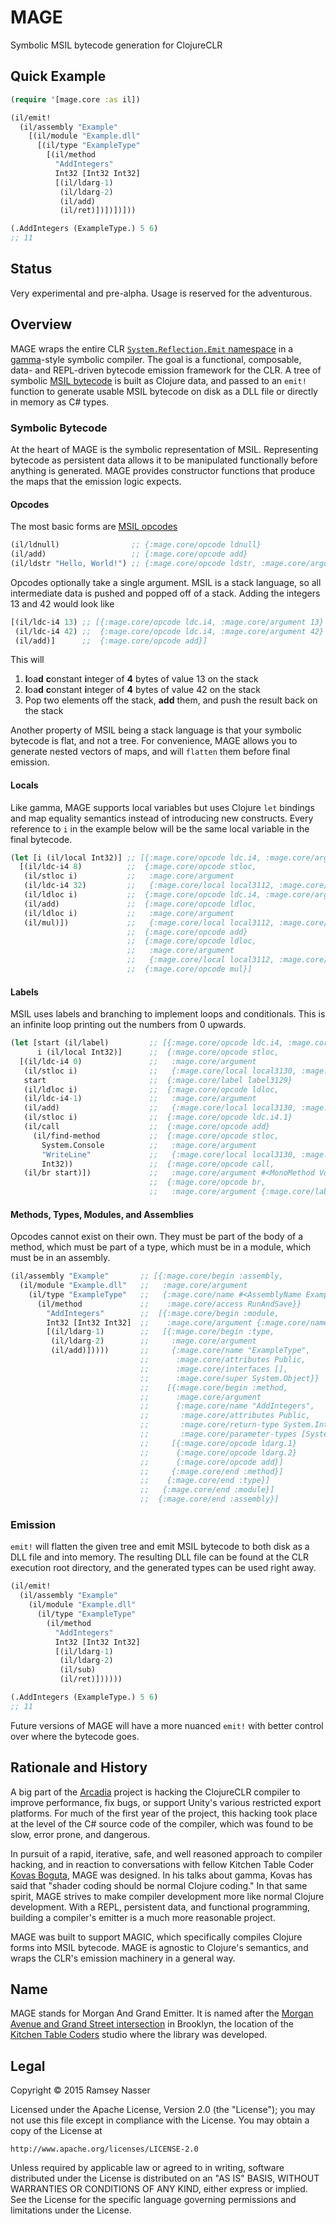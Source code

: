 MAGE
====
Symbolic MSIL bytecode generation for ClojureCLR

Quick Example
-------------
```clojure
(require '[mage.core :as il])

(il/emit!
  (il/assembly "Example"
    [(il/module "Example.dll"
      [(il/type "ExampleType"
        [(il/method
          "AddIntegers"
          Int32 [Int32 Int32]
          [(il/ldarg-1)
           (il/ldarg-2)
           (il/add)
           (il/ret)])])])]))

(.AddIntegers (ExampleType.) 5 6)
;; 11
```

Status
------
Very experimental and pre-alpha. Usage is reserved for the adventurous.

Overview
--------
MAGE wraps the entire CLR [`System.Reflection.Emit` namespace](https://msdn.microsoft.com/en-us/library/system.reflection.emit(v=vs.110).aspx) in a [gamma](https://github.com/kovasb/gamma)-style symbolic compiler. The goal is a functional, composable, data- and REPL-driven bytecode emission framework for the CLR. A tree of symbolic [MSIL bytecode](https://en.wikipedia.org/wiki/Common_Intermediate_Language) is built as Clojure data, and passed to an `emit!` function to generate usable MSIL bytecode on disk as a DLL file or directly in memory as C# types.

### Symbolic Bytecode
At the heart of MAGE is the symbolic representation of MSIL. Representing bytecode as persistent data allows it to be manipulated functionally before anything is generated. MAGE provides constructor functions that produce the maps that the emission logic expects.


#### Opcodes
The most basic forms are [MSIL opcodes](https://msdn.microsoft.com/en-us/library/system.reflection.emit.opcodes(v=vs.110).aspx)

```clojure
(il/ldnull)                ;; {:mage.core/opcode ldnull}
(il/add)                   ;; {:mage.core/opcode add}
(il/ldstr "Hello, World!") ;; {:mage.core/opcode ldstr, :mage.core/argument "Hello, World!"}
```

Opcodes optionally take a single argument. MSIL is a stack language, so all intermediate data is pushed and popped off of a stack. Adding the integers 13 and 42 would look like

```clojure
[(il/ldc-i4 13) ;; [{:mage.core/opcode ldc.i4, :mage.core/argument 13}
 (il/ldc-i4 42) ;;  {:mage.core/opcode ldc.i4, :mage.core/argument 42}
 (il/add)]      ;;  {:mage.core/opcode add}]
 ```

This will

1. **l**oa**d** **c**onstant **i**nteger of **4** bytes of value 13 on the stack
2. **l**oa**d** **c**onstant **i**nteger of **4** bytes of value 42 on the stack
3. Pop two elements off the stack, **add** them, and push the result back on the stack

Another property of MSIL being a stack language is that your symbolic bytecode is flat, and not a tree. For convenience, MAGE allows you to generate nested vectors of maps, and will `flatten` them before final emission.

#### Locals
Like gamma, MAGE supports local variables but uses Clojure `let` bindings and map equality semantics instead of introducing new constructs. Every reference to `i` in the example below will be the same local variable in the final bytecode.

```clojure
(let [i (il/local Int32)] ;; [{:mage.core/opcode ldc.i4, :mage.core/argument 8}
  [(il/ldc-i4 8)          ;;  {:mage.core/opcode stloc,
   (il/stloc i)           ;;   :mage.core/argument
   (il/ldc-i4 32)         ;;   {:mage.core/local local3112, :mage.core/type System.Int32}}
   (il/ldloc i)           ;;  {:mage.core/opcode ldc.i4, :mage.core/argument 32}
   (il/add)               ;;  {:mage.core/opcode ldloc,
   (il/ldloc i)           ;;   :mage.core/argument
   (il/mul)])             ;;   {:mage.core/local local3112, :mage.core/type System.Int32}}
                          ;;  {:mage.core/opcode add}
                          ;;  {:mage.core/opcode ldloc,
                          ;;   :mage.core/argument
                          ;;   {:mage.core/local local3112, :mage.core/type System.Int32}}
                          ;;  {:mage.core/opcode mul}]
```

#### Labels
MSIL uses labels and branching to implement loops and conditionals. This is an infinite loop printing out the numbers from 0 upwards.

```clojure
(let [start (il/label)         ;; [{:mage.core/opcode ldc.i4, :mage.core/argument 0}
      i (il/local Int32)]      ;;  {:mage.core/opcode stloc,
  [(il/ldc-i4 0)               ;;   :mage.core/argument
   (il/stloc i)                ;;   {:mage.core/local local3130, :mage.core/type System.Int32}}
   start                       ;;  {:mage.core/label label3129}
   (il/ldloc i)                ;;  {:mage.core/opcode ldloc,
   (il/ldc-i4-1)               ;;   :mage.core/argument
   (il/add)                    ;;   {:mage.core/local local3130, :mage.core/type System.Int32}}
   (il/stloc i)                ;;  {:mage.core/opcode ldc.i4.1}
   (il/call                    ;;  {:mage.core/opcode add}
     (il/find-method           ;;  {:mage.core/opcode stloc,
       System.Console          ;;   :mage.core/argument
       "WriteLine"             ;;   {:mage.core/local local3130, :mage.core/type System.Int32}}
       Int32))                 ;;  {:mage.core/opcode call,
   (il/br start)])             ;;   :mage.core/argument #<MonoMethod Void WriteLine(Int32)>}
                               ;;  {:mage.core/opcode br,
                               ;;   :mage.core/argument {:mage.core/label label3129}}]
```

#### Methods, Types, Modules, and Assemblies
Opcodes cannot exist on their own. They must be part of the body of a method, which must be part of a type, which must be in a module, which must be in an assembly.

```clojure
(il/assembly "Example"       ;; [{:mage.core/begin :assembly,
  (il/module "Example.dll"   ;;   :mage.core/argument
    (il/type "ExampleType"   ;;   {:mage.core/name #<AssemblyName Example>,
      (il/method             ;;    :mage.core/access RunAndSave}}
        "AddIntegers"        ;;  [{:mage.core/begin :module,
        Int32 [Int32 Int32]  ;;    :mage.core/argument {:mage.core/name "Example.dll"}}
        [(il/ldarg-1)        ;;   [{:mage.core/begin :type,
         (il/ldarg-2)        ;;     :mage.core/argument
         (il/add)]))))       ;;     {:mage.core/name "ExampleType",
                             ;;      :mage.core/attributes Public,
                             ;;      :mage.core/interfaces [],
                             ;;      :mage.core/super System.Object}}
                             ;;    [{:mage.core/begin :method,
                             ;;      :mage.core/argument
                             ;;      {:mage.core/name "AddIntegers",
                             ;;       :mage.core/attributes Public,
                             ;;       :mage.core/return-type System.Int32,
                             ;;       :mage.core/parameter-types [System.Int32, System.Int32]}}
                             ;;     [{:mage.core/opcode ldarg.1}
                             ;;      {:mage.core/opcode ldarg.2}
                             ;;      {:mage.core/opcode add}]
                             ;;     {:mage.core/end :method}]
                             ;;    {:mage.core/end :type}]
                             ;;   {:mage.core/end :module}]
                             ;;  {:mage.core/end :assembly}]
```

### Emission

`emit!` will flatten the given tree and emit MSIL bytecode to both disk as a DLL file and into memory. The resulting DLL file can be found at the CLR execution root directory, and the generated types can be used right away.

```clojure
(il/emit!
  (il/assembly "Example"
    (il/module "Example.dll"
      (il/type "ExampleType"
        (il/method
          "AddIntegers"
          Int32 [Int32 Int32]
          [(il/ldarg-1)
           (il/ldarg-2)
           (il/sub)
           (il/ret)])))))

(.AddIntegers (ExampleType.) 5 6)
;; 11
```

Future versions of MAGE will have a more nuanced `emit!` with better control over where the bytecode goes.

Rationale and History
---------------------
A big part of the [Arcadia](https://github.com/arcadia-unity/Arcadia) project is hacking the ClojureCLR compiler to improve performance, fix bugs, or support Unity's various restricted export platforms. For much of the first year of the project, this hacking took place at the level of the C# source code of the compiler, which was found to be slow, error prone, and dangerous.

In pursuit of a rapid, iterative, safe, and well reasoned approach to compiler hacking, and in reaction to conversations with fellow Kitchen Table Coder [Kovas Boguta](https://github.com/kovasb), MAGE was designed. In his talks about gamma, Kovas has said that "shader coding should be normal Clojure coding." In that same spirit, MAGE strives to make compiler development more like normal Clojure development. With a REPL, persistent data, and functional programming, building a compiler's emitter is a much more reasonable project.

MAGE was built to support MAGIC, which specifically compiles Clojure forms into MSIL bytecode. MAGE is agnostic to Clojure's semantics, and wraps the CLR's emission machinery in a general way.

Name
----
MAGE stands for Morgan And Grand Emitter. It is named after the [Morgan Avenue and Grand Street intersection](https://www.google.com/maps/place/Grand+St+%26+Morgan+Ave,+Brooklyn,+NY+11237/@40.7133714,-73.9348001,17z/data=!3m1!4b1!4m2!3m1!1s0x89c25eab5ea3b021:0x77aaab63f0e3d135) in Brooklyn, the location of the [Kitchen Table Coders](http://kitchentablecoders.com/) studio where the library was developed.

Legal
-----
Copyright © 2015 Ramsey Nasser

Licensed under the Apache License, Version 2.0 (the "License"); you may not use this file except in compliance with the License. You may obtain a copy of the License at

```
http://www.apache.org/licenses/LICENSE-2.0
```

Unless required by applicable law or agreed to in writing, software distributed under the License is distributed on an "AS IS" BASIS, WITHOUT WARRANTIES OR CONDITIONS OF ANY KIND, either express or implied. See the License for the specific language governing permissions and limitations under the License.
